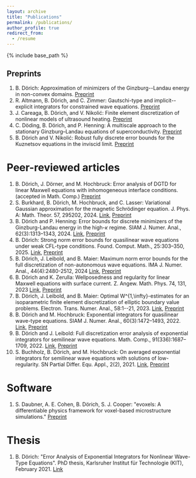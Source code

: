 ```yaml
---
layout: archive
title: "Publications"
permalink: /publications/
author_profile: true
redirect_from:
  - /resume
---
```


{% include base_path %}


## Preprints

1. B. Dörich: Approximation of minimizers of the Ginzburg--Landau energy in non-convex domains. [Preprint](https://www.waves.kit.edu/downloads/CRC1173_Preprint_2025-44.pdf)
1. R. Altmann, B. Dörich, and C. Zimmer: Gautschi-type and implicit--explicit integrators for constrained wave equations.  [Preprint](https://arxiv.org/pdf/2505.22532)
1. J. Careaga, B. Dörich, and V. Nikolić: Finite element discretization of nonlinear models of ultrasound heating.  [Preprint](https://www.waves.kit.edu/downloads/CRC1173_Preprint_2025-3.pdf)
1. C. Döding, B. Dörich, and P. Henning: A multiscale approach to the stationary Ginzburg–Landau equations of superconductivity. [Preprint](https://www.waves.kit.edu/downloads/CRC1173_Preprint_2024-21.pdf)
1. B. Dörich and V. Nikolić:  Robust fully discrete error bounds for the Kuznetsov equations in the inviscid limit.  [Preprint](https://www.waves.kit.edu/downloads/CRC1173_Preprint_2024-1.pdf)

# Peer-reviewed articles

1. B. Dörich, J. Dörner, and M. Hochbruck: Error analysis of DGTD for linear Maxwell equations with inhomogeneous interface conditions. (accepted in Math. Comp.) [Preprint](https://www.waves.kit.edu/downloads/CRC1173_Preprint_2024-16.pdf)
1. S. Burkhard, B. Dörich, M. Hochbruck, and C. Lasser: Variational Gaussian approximation for the magnetic Schrödinger equation. J. Phys. A: Math. Theor. 57, 295202, 2024. [Link](https://doi.org/10.1088/1751-8121/ad591e),  [Preprint](https://www.waves.kit.edu/downloads/CRC1173_Preprint_2023-4.pdf)
1. B. Dörich and P. Henning: Error bounds for discrete minimizers of the Ginzburg-Landau energy in the high-$\kappa$ regime. SIAM J. Numer. Anal., 62(3):1313–1343, 2024. [Link](https://doi.org/10.1137/23M1560938), [Preprint](https://www.waves.kit.edu/downloads/CRC1173_Preprint_2023-11.pdf)
1. B. Dörich: Strong norm error bounds for quasilinear wave equations under weak CFL-type conditions. Found. Comput. Math., 25:303–350, 2025. [Link](https://doi.org/10.1007/s10208-024-09639-w),  [Preprint](https://www.waves.kit.edu/downloads/CRC1173_Preprint_2022-52.pdf)
1. B. Dörich, J. Leibold, and B. Maier: Maximum norm error bounds for the full discretization of non-autonomous wave equations. IMA J. Numer. Anal., 44(4):2480-2512, 2024 [Link](https://doi.org/10.1093/imanum/drad065),  [Preprint](https://www.waves.kit.edu/downloads/CRC1173_Preprint_2021-47.pdf)
1. B. Dörich and K. Zerulla: Wellposedness and regularity for linear Maxwell equations with surface current. Z. Angew. Math. Phys. 74, 131, 2023 [Link](https://doi.org/10.1007/s00033-023-02021-w),  [Preprint](https://www.waves.kit.edu/downloads/CRC1173_Preprint_2022-32.pdf)
1. B. Dörich, J. Leibold, and B. Maier: Optimal W^{1,\infty}-estimates for an isoparametric finite element discretization of elliptic boundary value problems. Electron. Trans. Numer. Anal., 58:1--21, 2023. [Link](https://doi.org/10.1553/etna_vol58s1),  [Preprint](https://www.waves.kit.edu/downloads/CRC1173_Preprint_2022-11.pdf)
1. B. Dörich and M. Hochbruck:  Exponential integrators for quasilinear wave-type equations. SIAM J. Numer. Anal., 60(3):1472–1493, 2022. [Link](https://doi.org/10.1137/21M1410579),  [Preprint](https://www.waves.kit.edu/downloads/CRC1173_Preprint_2021-12.pdf)
1. B. Dörich and J. Leibold: Full discretization error analysis of exponential integrators for semilinear wave equations. Math. Comp., 91(336):1687–1709, 2022. [Link](https://doi.org/10.1090/mcom/3736),  [Preprint](https://www.waves.kit.edu/downloads/CRC1173_Preprint_2021-31.pdf)
1. S. Buchholz, B. Dörich, and M. Hochbruck: On averaged exponential integrators for semilinear wave equations with solutions of low-regularity. SN Partial Differ. Equ. Appl., 2(2), 2021.   [Link](https://doi.org/10.1007/s42985-020-00045-9),  [Preprint](https://www.waves.kit.edu/downloads/CRC1173_Preprint_2020-8.pdf)

# Software

1. S. Daubner, A. E. Cohen, B. Dörich, S. J. Cooper: "evoxels: A differentiable physics framework for voxel-based microstructure simulations." [Preprint](https://arxiv.org/abs/2507.21748)

# Thesis

1. B. Dörich: "Error Analysis of Exponential Integrators for Nonlinear Wave-Type Equations".
PhD thesis, Karlsruher Institut für Technologie (KIT), February 2021.  [Link](http://doi.org/10.5445/IR/1000130187)

